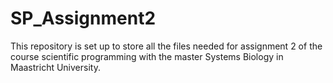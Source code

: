# SP_Assignment2
This repository is set up to store all the files needed for assignment 2 of the course scientific programming with the master Systems Biology in Maastricht University.
